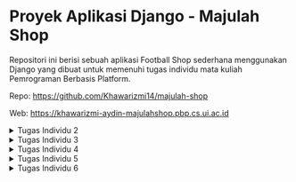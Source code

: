# Proyek Aplikasi Django - Majulah Shop

Repositori ini berisi sebuah aplikasi Football Shop sederhana menggunakan Django yang dibuat untuk memenuhi tugas individu mata kuliah Pemrograman Berbasis Platform.

Repo: https://github.com/Khawarizmi14/majulah-shop

Web: https://khawarizmi-aydin-majulahshop.pbp.cs.ui.ac.id

<details>
<summary>Tugas Individu 2</summary>

## Implementasi

### 1. Inisialisasi Proyek

Proyek dibuat dengan `django-admin startproject majulah_shop .` (tanda `.`mencegah Django membuat direktori tambahan yang tidak perlu) dan aplikasi dibuat dengan `python manage.py startapp main`. Aplikasi `main` ini direncanakan sebagai pusat dari fitur utama website.

### 2. Setup Environment

Mulai dengan membuat _virtual environment_ menggunakan `python -m venv env`. Tujuannya adalah untuk mengisolasi semua library dan framework (dependensi) yang spesifik untuk proyek ini, sehingga tidak akan ada konflik versi dengan proyek Python lain di komputer lokal. Proyek disiapkan dengan memisahkan variabel konfigurasi ke dalam file `.env` dan `.env.prod`, mendaftarkan semua dependensi dalam `requirements.txt`, serta memastikan repositori tetap bersih dengan menggunakan `.gitignore`.

### 3. Desain Model Data (`models.py`)

Model `Product` dibuat dalam `main/models.py` dengan tipe data yang sesuai untuk setiap atributnya, seperti `CharField` untuk nama, `IntegerField` untuk harga, dan `TextField` untuk deskripsi. Setelah model didefinisikan, buat file migrasi dengan `makemigrations` untuk mencatat perubahan skema, lalu menerapkannya ke database menggunakan `migrate`.

### 4. Logika dan Tampilan (`views.py` & `template.html`)

View bernama `show_main` dibuat di `main/views.py` untuk halaman utama. Melalui view ini, data dinamis seperti nama dan kelas diteruskan ke dalam template `main.html` menggunakan sebuah context dictionary. Di dalam template, data tersebut ditampilkan dengan placeholder `{{ nama_variabel }}`.

### 5. Pengaturan Rute (`urls.py`)

Agar fungsi `show_main` dapat diakses, _routing_ URL diatur dalam dua tingkat untuk menjaga kerapian. Di level aplikasi (main/urls.py), path kosong dipetakan ke view `show_main`. Selanjutnya, di level proyek (`majulah_shop/urls.py`), semua lalu lintas dari URL utama situs didelegasikan ke `main/urls.py` menggunakan `include()`, sehingga menciptakan struktur yang modular.

### 6. Deployment ke PWS

Untuk memulai deployment, langkah pertama adalah membuat proyek baru di PWS dan menyesuaikan _environment variables_ dengan file `.env.prod`. Setelah itu, lanjutkan dengan konfigurasi produksi di dalam file `settings.py` dengan cara mengubah `ALLOWED_HOSTS` untuk mengizinkan akses dari domain PWS. Sebagai tahap akhir, hubungkan remote Git ke PWS untuk mengelola repositori.

```git
git remote add pws https://khawarizmi-aydin-majulahshop.pbp.cs.ui.ac.id/
git branch -M master
git push pws master
```

## Bagan

```mermaid
graph LR
    A[Pengguna/Client] -- 1\. Request URL --> B{Web Server};
    B -- 2\. Meneruskan Request --> C{Django};
    C -- 3\. Mencocokkan URL --> D[urls.py];
    D -- 4\. Menemukan path & memanggil View --> E[views.py];
    E -- 5\. Meminta data (jika perlu) --> F[models.py];
    F -- 6\. Menerjemahkan ke SQL & mengambil data --> G[(Database)];
    G -- 7\. Mengirim data kembali --> F;
    F -- 8\. Memberikan data ke View --> E;
    E -- 9\. Menggabungkan data dengan template --> H[template.html];
    H -- 10\. Menghasilkan HTML jadi --> E;
    E -- 11\. Mengirim Response HTML --> C;
    C -- 12\. Meneruskan Response --> B;
    B -- 13\. Mengirim ke Pengguna --> A;
```

### Penjelasan Keterkaitan Antar Komponen

- `urls.py` (Router)

- Mencocokkan URL dari request dengan path yang terdaftar.
- Meneruskan request ke fungsi views.py yang sesuai.

- `views.py` (Logic)

- Pusat logika bisnis dan pemrosesan.
- Berinteraksi dengan models.py untuk operasi data (Create, Read, Update, Delete).
- Mengirimkan data ke template.html untuk ditampilkan.
- Menghasilkan HTTP Response untuk dikirim kembali ke client.

- `models.py` (Data Schema)

- Mendefinisikan struktur database menggunakan kelas Python.
- Menjadi perantara antara views.py dengan database.

- `template.html` (Presentation)

- Kerangka tampilan (UI) yang akan dilihat pengguna.
- Menerima dan menampilkan data yang dikirim dari views.py.

## Peran `settings.py`

Sebagai pusat kendali proyek Django, `settings.py` menyatukan semua konfigurasi krusial dalam satu lokasi. File ini mengatur detail koneksi database, mendaftarkan aplikasi yang digunakan, dan menetapkan parameter keamanan penting seperti secret key dan debug mode. Dengan adanya file terpusat ini, seluruh proyek menjadi lebih mudah untuk dikelola dan disesuaikan.

## Cara Kerja Migrasi Database di Django

Bertujuan untuk sinkronisasi antara model dan skema database. Terdapat dua tahap:

1. `python manage.py makemigrations`: mendeteksi perubahan pada `models.py` (penambahan field, model baru, dll) dan membuat file instruksi di dalam folder `migrations/`.

2. `python manage.py migrate`: membaca file instruksi yang belum dijalankan dari folder `migrations/` dan menerjemahkan instruksi tersebut menjadi perintah SQL dan mengeksekusinya ke database.

## Mengapa Django?

Django sangat cocok untuk pemula karena strukturnya yang rapi dan sudah menyediakan semua fitur dasar yang dibutuhkan. Konsep "**batteries-included**" membebaskan developer baru dari kerumitan membangun fitur umum seperti login (autentikasi) atau koneksi database (ORM), sehingga bisa langsung berkonsentrasi pada pembuatan fitur utama aplikasi.

## Feedback

Tutorial diberikan dengan sangat baik

</details>

<details>
<summary>Tugas Individu 3</summary>

## Mengapa Perlu Data Delivery?

Data delivery adalah proses fundamental pengiriman data antar sistem. Ini dibutuhkan karena platform modern memiliki arsitektur terdistribusi. Fungsinya:

- **Komunikasi Frontend-Backend**: Memungkinkan antarmuka pengguna (frontend) untuk meminta (`request`) dan menerima (`response`) data dari server (backend).
- **Integrasi API**: Menjadi jembatan komunikasi antara aplikasi dengan layanan eksternal atau pihak ketiga (third-party services).
- **Arsitektur Microservices**: Memfasilitasi komunikasi antar layanan independen yang menyusun sebuah platform besar.

Tanpa data delivery, komponen-komponen platform tidak dapat bertukar informasi dan tidak akan berfungsi.

## XML vs JSON

**Untuk pengembangan web modern, JSON lebih unggul.**

1. **XML (eXtensible Markup Language)**: Menggunakan sintaksis berbasis tag (`<tag>data</tag>`). Strukturnya lebih detail (verbose) dan ukuran filenya lebih besar.
2. **JSON (JavaScript Object Notation)**: Menggunakan sintaksis berbasis pasangan kunci-nilai (`"key":"value"`). Strukturnya lebih ringkas dan ringan.

### Alasan JSON lebih populer:

- **Efisiensi**: JSON menghasilkan data yang lebih kecil ukurannya, sehingga transfer data lebih cepat dan proses parsing (analisis data) oleh mesin lebih ringan.
- **Kompatibilitas NATIVE dengan JavaScript**: JSON berasal dari JavaScript, data JSON dapat langsung diolah di lingkungan web tanpa perlu library atau proses konversi yang rumit.

## Fungsi `is_valid()` di Form Django

Method `is_valid()` adalah sebuah fungsi Boolean yang **menjalankan semua proses validasi** yang telah didefinisikan pada sebuah Form Django.

Fungsi utamanya:

1. **Validasi Data**: Memeriksa setiap data yang dikirim pengguna terhadap aturan yang ada di form (misalnya, `required`, `max_length`, `EmailField`).
2. **Pembersihan Data (Sanitization)**: Mengubah input menjadi tipe data Python yang benar dan aman.
3. **Periksa Error**: Jika ada data yang tidak valid, method ini akan mengisi atribut errors pada form dengan pesan kesalahan yang relevan.

Jika `is_valid()` mengembalikan `True`, maka data yang sudah divalidasi dan dibersihkan dapat diakses melalui kamus (`dictionary`) `form.cleaned_data.`

## Mengapa Perlu `csrf_token`?

`csrf_token` adalah sebuah mekanisme untuk **melindungi aplikasi dari serangan Cross-Site Request Forgery (CSRF)**.

### Apa yang terjadi jika tidak dipakai?

Seorang penyerang bisa memaksa browser pengguna yang sudah terautentikasi (login) untuk mengirimkan permintaan HTTP yang tidak diinginkan ke aplikasi. Karena permintaan tersebut dikirim bersama cookie sesi yang valid, aplikasi akan menganggapnya sebagai tindakan yang sah dari pengguna.

### Bagaimana `csrf_token` melindunginya?

1. Django menghasilkan sebuah **token rahasia yang unik** per sesi pengguna.
2. Token ini disisipkan sebagai input tersembunyi di dalam form (`<input type="hidden">`).
3. Saat form dikirim (via `POST`), Django akan membandingkan token dari form dengan token yang tersimpan di sisi server untuk sesi tersebut.
4. Jika token tidak cocok atau tidak ada, permintaan akan **ditolak**.

Penyerang tidak memiliki akses ke token rahasia ini, sehingga setiap upaya pemalsuan permintaan akan gagal.

## Implementasi

### 1. Format XML & JSON

Modifikasi `main/views.py` dan tambah fungsi `show_json`, `show_xml`, `show_json_by_id`, `show_xml_by_id`. Kode ini menggunakan `serializers` bawaan Django untuk mengubah QuerySet menjadi format JSON dan XML.

### 2. Routing URL

Modifikasi `main/urls.py` dan tambah routing untuk setiap fungsi view yang baru dibuat.

```python
path('xml/', show_xml, name='show_xml'),
path('json/', show_json, name='show_json'),
path('xml/<str:product_id>/', show_xml_by_id, name='show_xml_by_id'),
path('json/<str:product_id>/', show_json_by_id, name='show_json_by_id'),
```

### 3. Redirect Halaman Form dan Halaman _Detail Product_

Buat file `base.html` di root folder yang selanjutnya akan digunakan untuk _template inheritance_. Kemudian, modifikasi `main.html` agar menggunakan template dari `base.html` tersebut. Halaman `main.html` ini akan menampilkan daftar semua produk yang ada, lengkap dengan tombol untuk mengarahkan ke halaman tambah produk (`add_product.html`) dan tautan individual pada setiap produk untuk menuju ke halaman detailnya (`product_detail.html`).

### 4. Buat Halaman Form

Buat file `forms.py` di `main` untuk mendefinisikan form produk dan file template `add_product.html` yang akan menggunakan form tersebut dengan placeholder `{{ form.as_table }}`.

### 5. Buat Halaman _Detail Product_

Buat file template `product_detail.html` untuk menampilkan semua detail dari satu objek produk yang dipilih. Halaman ini juga akan menyertakan tombol untuk kembali ke daftar produk utama.

## Postman

https://drive.google.com/drive/folders/1U_NDSyN_DfNs5Xm1y-IDQDTC6C_KTIlJ?usp=drive_link

## Feedback

Tutorial diberikan dengan sangat baik

</details>

<details>
<summary>Tugas Individu 4</summary>

## Apa itu Django AuthenticationForm?

`AuthenticationForm` adalah _form_ bawaan Django untuk menangani _login_ pengguna, yang secara _default_ memvalidasi _field_ **username** dan **password**. Kelebihannya adalah sangat **praktis**, **aman**, dan **terintegrasi** langsung dengan sistem autentikasi Django, sehingga mempercepat pengembangan. Namun, kekurangannya adalah **kurang fleksibel** karena secara _default_ terikat pada sistem login username/password tradisional serta **pesan error yang generik** sehingga mungkin kurang informatif bagi pengguna.

---

## Apa perbedaan antara autentikasi dan otorisasi?

**Autentikasi** adalah proses verifikasi identitas untuk menjawab pertanyaan **"Siapa Anda?"** (misalnya, saat _login_ dengan _password_). Sementara itu, **otorisasi** adalah proses menentukan hak akses setelah identitas terverifikasi, untuk menjawab **"Apa yang boleh Anda lakukan?"** (misalnya, menentukan apakah seorang pengguna boleh menghapus artikel). Django mengimplementasikan **autentikasi** melalui `django.contrib.auth` yang mengelola `User` dan sesi, sedangkan **otorisasi** diimplementasikan melalui sistem _permissions_ dan _groups_, serta _decorator_ seperti `@login_required` dan `@permission_required`.

---

## Apa kelebihan dan kekurangan session dan cookies?

**Cookies** menyimpan data langsung di _browser_ klien, sehingga **meringankan beban _server_** tetapi **tidak aman** untuk data sensitif karena bisa dibaca atau diubah, serta memiliki **kapasitas terbatas** (~4 KB). Sebaliknya, **session** menyimpan data di sisi _server_ dan hanya menempatkan sebuah ID unik di _cookie_ klien. Hal ini membuatnya **jauh lebih aman** dan mampu menyimpan data lebih besar, namun **menambah beban _server_** dan bisa menjadi kompleks untuk dikelola dalam arsitektur multi-_server_.

---

## Apakah penggunaan cookies aman dan bagaimana Django menanganinya?

Tidak, _cookies_ **tidak aman secara _default_** dan rentan terhadap serangan seperti **Cross-Site Scripting (XSS)** dan **Cross-Site Request Forgery (CSRF)**. Django meningkatkan keamanan secara signifikan dengan beberapa cara: menyediakan **perlindungan CSRF** bawaan yang wajib menggunakan `csrf_token`, menggunakan _session_ di sisi _server_ sehingga data sensitif tidak terekspos, dan menerapkan atribut _cookie_ aman seperti `HttpOnly` untuk memblokir akses dari JavaScript dan `Secure` untuk memastikan _cookie_ hanya dikirim melalui koneksi HTTPS.

## Implementasi

### 1. Fungsi registrasi, login, dan logout

Modifikasi `main/views.py` dan tambah fungsi `register`, `login_user`, dan `logout_user`. Kode ini menggunakan `UserCreationForm` untuk form registrasi dan `AuthenticationForm` untuk form autentikasi. Restriksi akses halaman main dan Product detail menggunakan decorator `login_required`. Simpan cookie bernama `last_login` pada saat login di fungsi `login_user` dan hapus cookie pada saat logout di fungsi `logout_user`.

Modifikasi `main/urls.py` dan tambah routing untuk setiap fungsi view yang baru dibuat.

```python
path('register/', register, name='register'),
path('login/', login_user, name='login'),
path('logout/', logout_user, name='logout'),
```

### 2. Menghubungkan model Product dengan User

Modifikasi `main/models.py` dan tambah atribut `user` di class Product.

```python
user = models.ForeignKey(User, on_delete=models.CASCADE, null=True)
```

Buat file migrasi dengan `makemigrations` untuk mencatat perubahan skema, lalu menerapkannya ke database menggunakan `migrate`. Selanjutnya, pada fungsi `add_product` di `main/views.py`, ambil data user yang menambahkan product.

```python
if form.is_valid() and request.method == "POST":
    product_entry = form.save(commit = False)
    product_entry.user = request.user
    product_entry.save()
```

### 3. Membuat dua akun pengguna dengan masing-masing tiga dummy data

Jalankan server dengan _command_ `python manage.py runserver`, buka `http://localhost:8000/`, kemudian buat dua akun dengan masing-masing tiga data

### 4. Menampilkan detail informasi pengguna yang _logged in_ dan menerapkan cookies

Untuk menampilkan nama pengguna yang sedang _logged in_, gunakan `'name': request.user.username`. Untuk menampilkan waktu _login_ terakhir user dari _cookies_, gunakan `'last_login': request.COOKIES.get('last_login', 'Never')`. Kemudian, tambahkan ke dalam _context dictionary_ pada fungsi `show_main` di dalam file `main/views.py`.

</details>

<details>
<summary>Tugas Individu 5</summary>

## Prioritas CSS Selector

Urutan prioritas atau **spesifisitas** CSS selector ditentukan dari yang paling spesifik hingga yang paling umum. Prioritas tertinggi adalah deklarasi `!important` yang akan menimpa semua aturan lainnya. Setelah itu, urutan berikutnya adalah **inline style** (atribut `style` di dalam tag HTML), diikuti oleh **ID selector** (`#id`), lalu **class selector** (`.class`), **attribute selector** (`[type="text"]`), dan **pseudo-class** (`:hover`). Prioritas terendah dimiliki oleh **element selector** (misalnya `p`, `div`) dan **universal selector** (`*`). Jika dua selector memiliki spesifisitas yang sama, maka aturan yang ditulis paling akhir di dalam file CSS akan diterapkan.

## Pentingnya Responsive Design

**Responsive design** menjadi sangat penting karena memastikan sebuah aplikasi web dapat memberikan pengalaman pengguna (UX) yang optimal di berbagai ukuran layar perangkat, mulai dari desktop, tablet, hingga ponsel. Dengan semakin banyaknya pengguna yang mengakses internet melalui perangkat mobile, situs yang tidak responsif akan sulit dinavigasi, membuat pengguna frustrasi, dan berpotensi menurunkan peringkat SEO. Sebagai contoh, situs berita seperti **Detik.com** sudah menerapkan desain responsif; tampilannya berubah dari beberapa kolom di desktop menjadi satu kolom yang mudah di-_scroll_ di ponsel. Sebaliknya, situs web pemerintah yang sudah tua seringkali **belum responsif**; di ponsel, tampilannya hanya versi kecil dari versi desktop, memaksa pengguna untuk melakukan _pinch-and-zoom_ agar dapat membaca konten, sehingga sangat tidak praktis.

## Perbedaan Margin, Border, dan Padding

Ketiga properti ini adalah bagian dari konsep **CSS Box Model** yang mengatur ruang di sekitar elemen HTML.

- **Padding** adalah ruang transparan di **dalam** border, yaitu antara konten elemen (teks/gambar) dengan bordernya. Ini seperti bantalan di dalam sebuah kotak.
- **Border** adalah garis yang **mengelilingi** padding dan konten. Border ini bisa diatur ketebalan, gaya (misalnya solid, dashed), dan warnanya.
- **Margin** adalah ruang transparan di **luar** border, yang berfungsi untuk menciptakan jarak antara elemen tersebut dengan elemen lainnya.

Ketiganya diimplementasikan dalam CSS menggunakan properti `padding`, `border`, dan `margin`. Contoh: `div { padding: 15px; border: 1px solid black; margin: 20px; }`.

## Konsep Flexbox dan Grid Layout

**Flexbox** dan **Grid** adalah dua model tata letak (layout) modern di CSS untuk mengatur posisi elemen secara efisien.

- **Flexbox** (Flexible Box Layout) adalah model tata letak **satu dimensi**, yang dirancang untuk mengatur item dalam satu baris atau satu kolom. Kegunaan utamanya adalah untuk mendistribusikan ruang di antara item dan menyelaraskannya dengan mudah. Ini sangat ideal untuk komponen skala kecil seperti menu navigasi, barisan kartu produk, atau menengahkan elemen secara vertikal dan horizontal.
- **Grid Layout** adalah model tata letak **dua dimensi**, yang mampu mengontrol baris dan kolom secara bersamaan. Kegunaannya adalah untuk membuat tata letak halaman yang kompleks dan terstruktur, seperti layout majalah atau dasbor aplikasi web yang memiliki header, sidebar, konten utama, dan footer. Secara sederhana, Flexbox untuk mengatur konten di dalam satu baris/kolom, sedangkan Grid untuk mengatur layout halaman secara keseluruhan.

## Implementasi

### 1.Fungsi Delete dan Edit

Modifikasi `main/views.py` dan tambah fungsi `edit_product` dan `delete_product`. Tambah routing ke setiap fungsi yang dibuat dengan memodifikasi `main/urls.py`

```python
path('product/<str:id>/edit', edit_product, name='edit_product'),
path('product/<str:id>/delete', delete_product, name='delete_product'),
```

### 2. Kustomisasi Desain

Pada website ini, _framework_ CSS yang digunakan adalah **Tailwind**. Keputusan ini secara fundamental memengaruhi cara desain website dibangun, dari estetika hingga performa, dengan mengadopsi filosofi **utility-first**.

Pilihan untuk menggunakan Tailwind membawa beberapa keuntungan signifikan:

1. Desain yang Unik dan Kustom: Website ini tidak akan terlihat seperti "situs template". Setiap elemen visual dirancang secara spesifik, memberikan identitas yang kuat dan unik.
2. Responsivitas yang Intuitif: Tailwind menggunakan prefix seperti md: dan lg: untuk mengatur gaya pada ukuran layar yang berbeda, membuat desain yang adaptif di berbagai perangkat menjadi lebih mudah dan logis.
3. Performa Optimal: Saat proses build, Tailwind secara otomatis memindai semua file dan hanya menyertakan CSS yang benar-benar digunakan. Hasilnya adalah file CSS akhir yang sangat kecil, membuat website memuat lebih cepat.

Secara singkat, penggunaan Tailwind pada website ini berarti setiap detail tampilan telah dirakit dengan sengaja untuk menciptakan pengalaman yang unik, cepat, dan modern.

</details>

<details>
<summary>Tugas Individu 6</summary>

## Perbedaan Synchronous dan Asynchronous Request

Perbedaan utamanya terletak pada bagaimana browser menangani proses saat menunggu respons dari server.

Synchronous Request (Sinkron) ⏳
Saat sebuah request sinkron dikirim, browser akan mengunci antarmuka pengguna (UI) dan menunggu sepenuhnya hingga server memberikan respons. Pengguna tidak bisa melakukan apa-apa—tidak bisa mengklik tombol, mengisi form, atau bahkan scrolling—sampai proses tersebut selesai. Ini adalah model tradisional di mana setiap klik link akan menyebabkan seluruh halaman dimuat ulang (full page reload).

Asynchronous Request (Asinkron) ⚡
Saat sebuah request asinkron dikirim, prosesnya berjalan di latar belakang (background). Browser tidak terkunci, sehingga pengguna tetap bisa berinteraksi dengan halaman web sambil menunggu respons dari server. Ketika respons diterima, halaman dapat diperbarui hanya pada bagian yang diperlukan tanpa perlu memuat ulang seluruhnya.

## Cara Kerja AJAX di Django (Alur Request–Response)

AJAX (Asynchronous JavaScript and XML) adalah teknologi yang memungkinkan request asinkron. Di Django, alurnya bekerja sebagai berikut:

1. Aksi Pengguna & Pemicu JavaScript (Client-Side)
   Pengguna melakukan aksi, misalnya menekan tombol "Like". Sebuah fungsi JavaScript diaktifkan untuk mengirim request ke server menggunakan Fetch API atau XMLHttpRequest. Request ini membawa data yang diperlukan (misalnya ID postingan) dan CSRF Token untuk keamanan.

2. URL & View Django (Server-Side)
   Request AJAX diterima oleh URL Django yang telah disiapkan khusus untuk menangani aksi tersebut. URL ini kemudian memanggil sebuah view function.

3. Proses di View & Respons JSON (Server-Side)
   View akan memproses data—misalnya, menyimpan data "Like" ke database. Alih-alih me-render template HTML, view akan mengembalikan respons dalam format JSON (JavaScript Object Notation) menggunakan JsonResponse. Respons ini biasanya berisi status keberhasilan dan data baru jika ada (misalnya, jumlah "Like" yang baru).

4. JavaScript Menerima Respons & Memperbarui DOM (Client-Side)
   Fungsi JavaScript yang tadi mengirim request akan menerima JsonResponse dari Django. Berdasarkan data ini, JavaScript akan memanipulasi DOM (Document Object Model) untuk memperbarui tampilan halaman secara dinamis—misalnya, mengubah ikon "Like" menjadi terisi dan menambah angka counter—tanpa me-reload halaman.

## Keuntungan Menggunakan AJAX Dibandingkan Render Biasa

- Menggunakan AJAX di Django memberikan beberapa keuntungan signifikan dibandingkan full page reload:

- Pengalaman Pengguna (UX) yang Lebih Baik: Interaksi terasa lebih cepat dan mulus karena tidak ada jeda "layar putih" saat halaman dimuat ulang.

- Mengurangi Beban Server & Bandwidth: Server hanya perlu mengirim data dalam format JSON yang ringan, bukan seluruh file HTML yang berat. Ini membuat transfer data lebih efisien.

- Interaktivitas yang Lebih Tinggi: Memungkinkan pembuatan fitur-fitur dinamis seperti infinite scroll, live search (saran pencarian saat mengetik), notifikasi real-time, dan sistem voting atau komentar yang instan. 🔄

## Keamanan AJAX untuk Fitur Login dan Register 🔒

Saat menggunakan AJAX untuk fitur sensitif seperti otentikasi, keamanan adalah prioritas utama. Berikut cara memastikannya di Django:

- Wajib Menggunakan CSRF Token: Ini adalah pertahanan terpenting. Pastikan setiap request POST AJAX menyertakan CSRF (Cross-Site Request Forgery) Token di dalam header-nya. Django akan otomatis menolak request tanpa token yang valid.

- Gunakan HTTPS: Selalu gunakan koneksi terenkripsi (SSL/TLS) untuk semua halaman otentikasi agar data seperti password tidak dikirim sebagai teks biasa dan tidak bisa diintip.

- Validasi di Sisi Server: Jangan pernah percaya pada validasi di sisi klien (JavaScript). Semua validasi (seperti kekuatan password, format email, dan apakah username sudah ada) harus tetap dilakukan secara menyeluruh di view Django.

- Rate Limiting: Batasi jumlah percobaan login dari satu alamat IP dalam periode waktu tertentu untuk mencegah serangan brute-force.

## Pengaruh AJAX pada Pengalaman Pengguna (User Experience) ✨

AJAX secara drastis meningkatkan pengalaman pengguna dengan membuat website terasa seperti aplikasi desktop atau mobile.

- Kecepatan yang Dirasakan (Perceived Speed): Meskipun proses di backend mungkin memakan waktu yang sama, pengguna merasa aplikasi lebih cepat karena mereka tidak pernah meninggalkan halaman saat ini.

- Umpan Balik Instan: Pengguna mendapatkan konfirmasi visual langsung atas tindakan mereka. Saat menekan "Simpan", ikon loading kecil muncul dan kemudian berubah menjadi tanda centang. Ini sangat memuaskan dan informatif.

- Alur Kerja yang Tidak Terputus: Pengguna dapat terus melakukan tugas mereka tanpa terganggu oleh pemuatan ulang halaman. Misalnya, saat mengisi form yang panjang, mereka bisa menambahkan item ke daftar tanpa kehilangan data yang sudah diisi.

Secara keseluruhan, AJAX mengubah interaksi web dari statis menjadi dinamis, cair, dan jauh lebih menyenangkan bagi pengguna.

</details>
